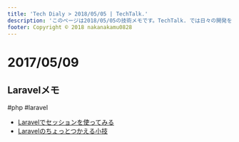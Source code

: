 ```yaml
---
title: 'Tech Dialy > 2018/05/05 | TechTalk.'
description: 'このページは2018/05/05の技術メモです。TechTalk. では日々の開発を個人メモとして残しています。将来に向けて技術ノウハウを蓄積することを目的とします。'
footer: Copyright © 2018 nakanakamu0828
---
```

# 2017/05/09
## Laravelメモ
#php #laravel

* [Laravelでセッションを使ってみる](https://qiita.com/reflet/items/5638ab18fd7cededed17)
* [Laravelのちょっとつかえる小技](https://qiita.com/netfish/items/4390a7d5d648518d5297)